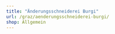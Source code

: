 ```yaml
---
title: "Änderungsschneiderei Burgi"
url: /graz/aenderungsschneiderei-burgi/
shop: Allgemein
---
```

